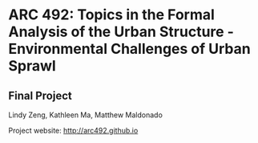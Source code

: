 # ARC 492: Topics in the Formal Analysis of the Urban Structure - Environmental Challenges of Urban Sprawl
## Final Project
Lindy Zeng, Kathleen Ma, Matthew Maldonado

Project website: <http://arc492.github.io>
